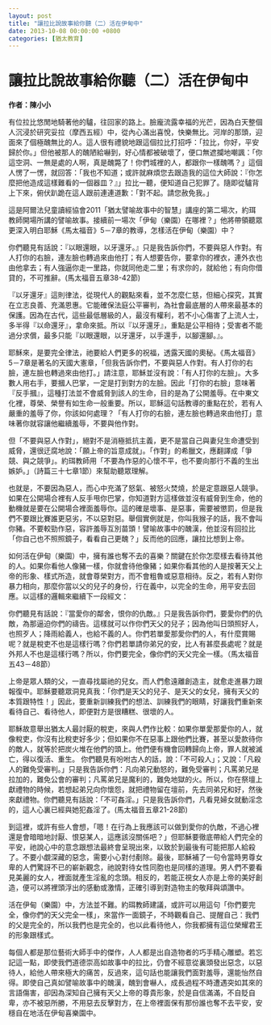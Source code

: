 ```yaml
---
layout: post
title: "讓拉比說故事給你聽（二）活在伊甸中"
date: 2013-10-08 00:00:00 +0800
categories: [猶太教育]
---
```

# 讓拉比說故事給你聽（二）活在伊甸中


**作者：陳小小**

有位拉比悠閒地騎著他的驢，往回家的路上。臉龐流露幸福的光芒，因為白天整個人沉浸於研究妥拉（摩西五經）中，從內心滿出喜悅，快樂無比。河岸的那頭，迎面來了個極醜無比的人。這人很有禮貌地跟這個拉比打招呼：「拉比，你好，平安歸於你。」但他被那人的醜陋給嚇到，好心情都被破壞了，便口無遮攔地嘲諷：「你這空洞、一無是處的人啊，真是醜斃了！你們城裡的人，都跟你一樣醜嗎？」這個人愣了一愣，就回答：「我也不知道；或許就麻煩您去跟造我的這位大師說：『你怎麼把他造成這樣難看的一個器皿？』」拉比一聽，便知道自己犯罪了。隨即從驢背上下來，俯伏趴跪在這人跟前連連道歉：「對不起。請您赦免我。」

這是阿爾法兒童讀經協會2011「猶太譬喻故事中的智慧」講座的第二場次，約珥教師開場所講的譬喻故事。接續前一場次「伊甸（樂園）在哪裡？」他將帶領聽眾更深入明白耶穌《馬太福音》5－7章的教導，怎樣活在伊甸（樂園）中？

你們聽見有話說：『以眼還眼，以牙還牙。』只是我告訴你們，不要與惡人作對。有人打你的右臉，連左臉也轉過來由他打；有人想要告你，要拿你的裡衣，連外衣也由他拿去；有人強逼你走一里路，你就同他走二里；有求你的，就給他；有向你借貸的，不可推辭。(馬太福音五章38-42節)

『以牙還牙』這則律法，從現代人的觀點來看，並不怎麼仁慈，但細心探究，其實在立志良善、充滿恩惠。它能確保法庭公平審判，為社會最底層的人帶來最基本的保護。因為在古代，這些最低層級的人，最沒有權利，若不小心傷害了上流人士，多半得『以命還牙』，拿命來抵。所以『以牙還牙』，重點是公平相待；受害者不能過分求償，最多只能『以眼還眼，以牙還牙，以手還手，以腳還腳。』。

耶穌來，是要完全律法，祂要給人們更多的祝福，透露天國的奧秘。《馬太福音》5－7章是著名的天國大憲章，「但我告訴你們，不要與惡人作對。有人打你的右臉，連左臉也轉過來由他打。」請注意，耶穌並沒有說：「有人打你的左臉」。大多數人用右手，要摑人巴掌，一定是打到對方的左臉。因此「打你的右臉」意味著『反手摑』，這種打法並不會威脅到該人的生命，目的是為了公開羞辱。在中東文化裡，尊榮、榮譽有如生命一般重要。所以，耶穌這句話教導的重點在於，若有人嚴重的羞辱了你，你該如何處理？「有人打你的右臉，連左臉也轉過來由他打」意味著你就容讓他繼續羞辱，不要與他作對。

但「不要與惡人作對」，絕對不是消極抵抗主義，更不是當自己與妻兒生命遭受到威脅，還很迂腐地說：「願上帝的旨意成就」。「作對」的希臘文，應翻譯成「爭競、與之競爭」。約珥教師用「不要為作惡的心懷不平，也不要向那行不義的生出嫉妒。」（詩篇三十七章1節）來幫助聽眾理解。

也就是，不要因為惡人，而心中充滿了怒氣、被怒火焚燒，於是定意跟惡人競爭。如果在公開場合裡有人反手甩你巴掌，你知道對方這樣做並沒有威脅到生命，他的動機就是要在公開場合裡面羞辱你。這的確是壞事、是惡事，需要被懲罰，但是我們不要跟比賽誰更惡劣，不以惡對惡。舉個實例就是，你叫我猴子的話，我不會叫你豬。不要較勁作惡，容許羞辱互別苗頭！譬喻故事中的醜漢，他並沒有回拉比「你自己也不照照鏡子，看看自己更醜？」反而他的回應，讓拉比想到上帝。

如何活在伊甸（樂園）中，擁有誰也奪不去的喜樂？關鍵在於你怎麼樣去看待其他的人。如果你看他人像豬一樣，你就會待他像豬；如果你看其他的人是按著天父上帝的形象、樣式所造，就會尊榮對方，而不會粗魯或惡意相待。反之，若有人對你暴力相向，那麼你當以父的兒子的身份，行在義中，以完全的生命，用平安去回應。以這樣的邏輯來繼續下一段經文：

你們聽見有話說：『當愛你的鄰舍，恨你的仇敵。』只是我告訴你們，要愛你們的仇敵，為那逼迫你們的禱告。這樣就可以作你們天父的兒子；因為他叫日頭照好人，也照歹人；降雨給義人，也給不義的人。你們若單愛那愛你們的人，有什麼賞賜呢？就是稅吏不也是這樣行嗎？你們若單請你弟兄的安，比人有甚麼長處呢？就是外邦人不也是這樣行嗎？所以，你們要完全，像你們的天父完全一樣。（馬太福音五43－48節）

上帝是眾人類的父，一直尋找屬祂的兒女。而人們愈遠離創造主，就愈走進暴力跟報復中。耶穌要聽眾洞見真我：「你們是天父的兒子、是天父的女兒，擁有天父的本質跟特性！」因此，要重新訓練我們的想法、訓練我們的眼睛，好讓我們重新來看待自己、看待他人，即便對方是很糟糕、很壞的人。

耶穌故意舉出猶太人最討厭的稅吏，來與人們作比較：如果你單愛那愛你的人，就像稅吏，你沒有比稅吏好多少；但如果你不在惡事上跟他們比賽，甚至以愛款待你的敵人，就等於把炭火堆在他們的頭上。他們便有機會回轉歸向上帝，罪人就被滅亡，得以復活、重生。 你們聽見有吩咐古人的話，說：「不可殺人」；又說：「凡殺人的難免受審判。」只是我告訴你們：凡向弟兄動怒的，難免受審判；凡罵弟兄是拉加的，難免公會的審判；凡罵弟兄是魔利的，難免地獄的火。所以，你在祭壇上獻禮物的時候，若想起弟兄向你懷怨，就把禮物留在壇前，先去同弟兄和好，然後來獻禮物。你們聽見有話說：「不可姦淫。」只是我告訴你們，凡看見婦女就動淫念的，這人心裏已經與她犯姦淫了。(馬太福音五章21-28節)

到這裡，或許有些人會想，「嗯！在行為上我應該可以做到愛你的仇敵，不過心裡還是會暗暗地討厭、恨惡某人，這應該沒關係吧？」但耶穌要徹底帶給人們完全的平安，祂說心中的意念跟想法最終會呈現出來，以致於到最後有可能把那人給殺了。不要小覷深藏的惡念，需要小心對付剷除。最後，耶穌補了一句令當時男尊女卑的人們驚訝不已的嶄新觀念，祂說對待女性同胞也是同樣的道理。男人們不要看見美麗的女人，裡面就產生淫亂的念頭。相反的，若能正視女人亦是上帝的美好創造，便可以將裡頭浮出的感動或激情，正確引導到對造物主的敬拜與頌讚中。

活在伊甸（樂園）中，方法並不難。約珥教師建議，或許可以用這句「你們要完全，像你們的天父完全一樣」，來當作一面鏡子，不時觀看自己、提醒自己：我們的父是完全的，所以我們也是完全的，也以此看待他人，你我都擁有這位榮耀君王的形象跟樣式。

每個人都是那位藝術大師手中的傑作，人人都是出自造物者的巧手精心雕塑。若忘記這一點，即使我們道德崇高如故事中的拉比，仍會不經意從裏頭發出惡念，以惡待人，給他人帶來極大的痛苦，反過來，這句話也能讓我們面對羞辱，還能怡然自得。即使自己真如譬喻故事中的醜漢，醜到會嚇人，成長過程不時遭遇突如其來的言語傷害，卻因為深知自己擁有天父上帝的尊貴形象，於是自信滿滿，不自貶自卑，亦不被惡所勝，不用惡去反擊對方，在上帝裡面保有那份誰也奪不去平安，安穩自在地活在伊甸喜樂園中。